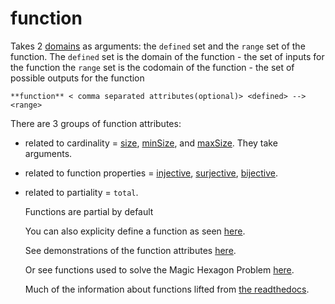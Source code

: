 # function

Takes 2 [domains](https://conjure.readthedocs.io/en/latest/essence.html#domains) as arguments: the ```defined``` set and the ```range``` set of the function.
The ```defined``` set is the domain of the function - the set of inputs for the function
the ```range``` set is the codomain of the function - the set of possible outputs for the function

```essence
**function** < comma separated attributes(optional)> <defined> --> <range>
```

There are 3 groups of function attributes: 

- related to cardinality = [size](https://github/conjure-cp/conjure/docs/bits/attribute/L_size.md), [minSize](https://github/conjure-cp/conjure/docs/bits/attribute/L_minSize.md), and [maxSize](https://github/conjure-cp/conjure/docs/bits/attribute/L_maxSize.md). They take arguments.

-  related to function properties = [injective](https://github/conjure-cp/conjure/docs/bits/attribute/L_injective.md), [surjective](https://github/conjure-cp/conjure/docs/bits/attribute/L_surjective.md), [bijective](https://github/conjure-cp/conjure/docs/bits/attribute/L_size.md).

- related to partiality = ```total```.

  Functions are partial by default

  You can also explicity define a function as seen [here](https://github/conjure-cp/conjure/docs/notebooks/functionDemonstration.ipynb).

  See demonstrations of the function attributes [here](https://github/conjure-cp/conjure/docs/notebooks/functionDemonstration.ipynb).

  Or see functions used to solve the Magic Hexagon Problem [here](https://github.com/conjure-cp/conjure/tree/main/docs/notebooks/magicHexagon.ipynb).

  Much of the information about functions lifted from [the readthedocs](https://conjure.readthedocs.io/en/latest/essence.html).

  
